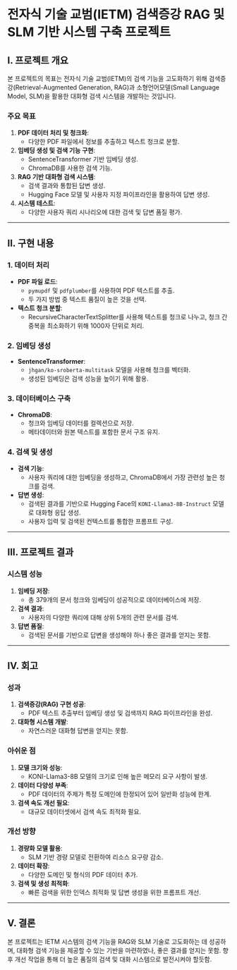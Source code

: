 # 전자식 기술 교범(IETM) 검색증강 RAG 및 SLM 기반 시스템 구축 프로젝트

## I. 프로젝트 개요
본 프로젝트의 목표는 전자식 기술 교범(IETM)의 검색 기능을 고도화하기 위해 검색증강(Retrieval-Augmented Generation, RAG)과 소형언어모델(Small Language Model, SLM)을 활용한 대화형 검색 시스템을 개발하는 것입니다.

### 주요 목표
1. **PDF 데이터 처리 및 청크화**:
   - 다양한 PDF 파일에서 정보를 추출하고 텍스트 청크로 분할.
2. **임베딩 생성 및 검색 기능 구현**:
   - SentenceTransformer 기반 임베딩 생성.
   - ChromaDB를 사용한 검색 기능.
3. **RAG 기반 대화형 검색 시스템**:
   - 검색 결과와 통합된 답변 생성.
   - Hugging Face 모델 및 사용자 지정 파이프라인을 활용하여 답변 생성.
4. **시스템 테스트**:
   - 다양한 사용자 쿼리 시나리오에 대한 검색 및 답변 품질 평가.

---

## II. 구현 내용

### 1. 데이터 처리
- **PDF 파일 로드**:
  - `pymupdf` 및 `pdfplumber`를 사용하여 PDF 텍스트를 추출.
  - 두 가지 방법 중 텍스트 품질이 높은 것을 선택.
- **텍스트 청크 분할**:
  - RecursiveCharacterTextSplitter를 사용해 텍스트를 청크로 나누고, 청크 간 중복을 최소화하기 위해 1000자 단위로 처리.

### 2. 임베딩 생성
- **SentenceTransformer**:
  - `jhgan/ko-sroberta-multitask` 모델을 사용해 청크를 벡터화.
  - 생성된 임베딩은 검색 성능을 높이기 위해 활용.

### 3. 데이터베이스 구축
- **ChromaDB**:
  - 청크와 임베딩 데이터를 컬렉션으로 저장.
  - 메타데이터와 원본 텍스트를 포함한 문서 구조 유지.

### 4. 검색 및 생성
- **검색 기능**:
  - 사용자 쿼리에 대한 임베딩을 생성하고, ChromaDB에서 가장 관련성 높은 청크를 검색.
- **답변 생성**:
  - 검색된 결과를 기반으로 Hugging Face의 `KONI-Llama3-8B-Instruct` 모델로 대화형 응답 생성.
  - 사용자 입력 및 검색된 컨텍스트를 통합한 프롬프트 구성.

---

## III. 프로젝트 결과

### 시스템 성능
1. **임베딩 저장**:
   - 총 379개의 문서 청크와 임베딩이 성공적으로 데이터베이스에 저장.
2. **검색 결과**:
   - 사용자의 다양한 쿼리에 대해 상위 5개의 관련 문서를 검색.
3. **답변 품질**:
   - 검색된 문서를 기반으로 답변을 생성해야 하나 좋은 결과를 얻지는 못함.

---

## IV. 회고

### 성과
1. **검색증강(RAG) 구현 성공**:
   - PDF 텍스트 추출부터 임베딩 생성 및 검색까지 RAG 파이프라인을 완성.
2. **대화형 시스템 개발**:
   - 자연스러운 대화형 답변을 얻지는 못함.

### 아쉬운 점
1. **모델 크기와 성능**:
   - KONI-Llama3-8B 모델의 크기로 인해 높은 메모리 요구 사항이 발생.
2. **데이터 다양성 부족**:
   - PDF 데이터의 주제가 특정 도메인에 한정되어 있어 일반화 성능에 한계.
3. **검색 속도 개선 필요**:
   - 대규모 데이터셋에서 검색 속도 최적화 필요.

### 개선 방향
1. **경량화 모델 활용**:
   - SLM 기반 경량 모델로 전환하여 리소스 요구량 감소.
2. **데이터 확장**:
   - 다양한 도메인 및 형식의 PDF 데이터 추가.
3. **검색 및 생성 최적화**:
   - 빠른 검색을 위한 인덱스 최적화 및 답변 생성을 위한 프롬프트 개선.

---

## V. 결론
본 프로젝트는 IETM 시스템의 검색 기능을 RAG와 SLM 기술로 고도화하는 데 성공하며, 대화형 검색 기능을 제공할 수 있는 기반을 마련하였나, 좋은 결과를 얻지는 못함. 향후 개선 작업을 통해 더 높은 품질의 검색 및 대화 시스템으로 발전시켜야 할듯함.
